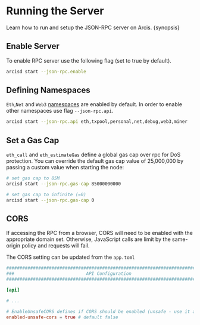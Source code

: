 <!--
order: 2
-->

# Running the Server

Learn how to run and setup the JSON-RPC server on Arcis. {synopsis}

## Enable Server

To enable RPC server use the following flag (set to true by default).

```bash
arcisd start --json-rpc.enable
```

## Defining Namespaces

`Eth`,`Net` and `Web3` [namespaces](./namespaces.md) are enabled by default. In order to enable other namespaces use flag `--json-rpc.api`.

```bash
arcisd start --json-rpc.api eth,txpool,personal,net,debug,web3,miner
```

## Set a Gas Cap

`eth_call` and `eth_estimateGas` define a global gas cap over rpc for DoS protection. You can override the default gas cap value of 25,000,000 by passing a custom value when starting the node:

```bash
# set gas cap to 85M
arcisd start --json-rpc.gas-cap 85000000000

# set gas cap to infinite (=0)
arcisd start --json-rpc.gas-cap 0
```

## CORS

If accessing the RPC from a browser, CORS will need to be enabled with the appropriate domain set. Otherwise, JavaScript calls are limit by the same-origin policy and requests will fail.

The CORS setting can be updated from the `app.toml`

```toml
###############################################################################
###                           API Configuration                             ###
###############################################################################

[api]

# ...

# EnableUnsafeCORS defines if CORS should be enabled (unsafe - use it at your own risk).
enabled-unsafe-cors = true # default false
```
